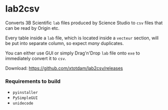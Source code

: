 # lab2csv

Converts 3B Scientific `lab` files produced by Science Studio to `csv` files that can be read by Origin etc.

Every table inside a `lab` file, which is located inside a `vecteur` section, will be put into separate column, so expect *many* duplicates.

You can either use GUI or simply Drag'n'Drop `lab` file onto `exe` to immediately convert it to `csv`.

Download: https://github.com/xtotdam/lab2csv/releases


### Requirements to build

* `pyinstaller`
* `PySimpleGUI`
* `unidecode`

